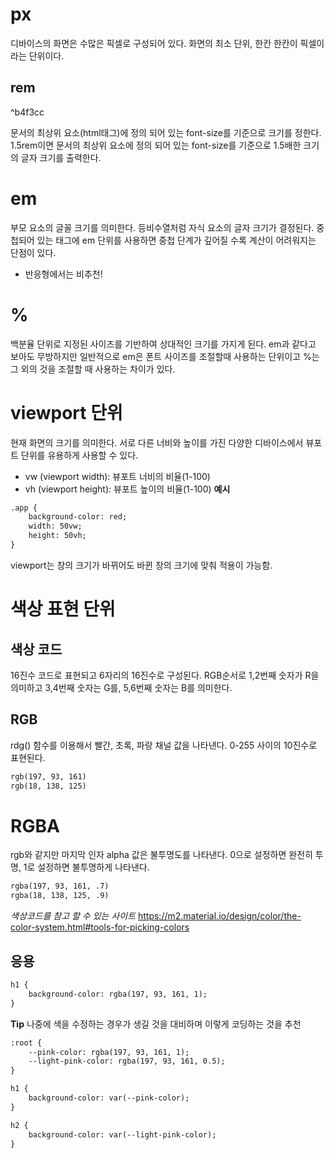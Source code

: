 # px
디바이스의 화면은 수많은 픽셀로 구성되어 있다.
화면의 최소 단위, 한칸 한칸이 픽셀이라는 단위이다.
## rem

^b4f3cc

문서의 최상위 요소(html태그)에 정의 되어 있는 font-size를 기준으로 크기를 정한다.
1.5rem이면 문서의 최상위 요소에 정의 되어 있는 font-size를 기준으로 1.5배한 크기의 글자 크기를 출력한다.
# em
부모 요소의 글꼴 크기를 의미한다. 등비수열처럼 자식 요소의 글자 크기가 결정된다.
중첩되어 있는 태그에 em 단위를 사용하면 중첩 단계가 깊어질 수록 계산이 어려워지는 단점이 있다.
- 반응형에서는 비추천!
# %
백분율 단위로 지정된 사이즈를 기반하여 상대적인 크기를 가지게 된다.
em과 같다고 보아도 무방하지만 일반적으로 em은 폰트 사이즈를 조절할때 사용하는 단위이고
%는 그 외의 것을 조절할 때 사용하는 차이가 있다.
# viewport 단위
현재 화면의 크기를 의미한다.
서로 다른 너비와 높이를 가진 다양한 디바이스에서 뷰포트 단위를 유용하게 사용할 수 있다.
- vw (viewport width): 뷰포트 너비의 비율(1-100)
- vh (viewport height): 뷰포트 높이의 비율(1-100)
**예시**
```html
.app {
	background-color: red;
	width: 50vw;
	height: 50vh;
}
```
viewport는 창의 크기가 바뀌어도 바뀐 창의 크기에 맞춰 적용이 가능함.
# 색상 표현 단위
## 색상 코드
16진수 코드로 표현되고 6자리의 16진수로 구성된다.
RGB순서로 1,2번째 숫자가 R을 의미하고 3,4번째 숫자는 G를, 5,6번째 숫자는 B를 의미한다.
## RGB
rdg() 함수를 이용해서 빨간, 초록, 파랑 채널 값을 나타낸다.
0-255 사이의 10진수로 표현된다.
```html
rgb(197, 93, 161)
rgb(18, 138, 125)
```
# RGBA
rgb와 같지만 마지막 인자 alpha 값은 불투명도를 나타낸다.
0으로 설정하면 완전히 투명, 1로 설정하면 불투명하게 나타낸다.
```html
rgba(197, 93, 161, .7)
rgba(18, 138, 125, .9)
```

*색상코드를 참고 할 수 있는 사이트*
https://m2.material.io/design/color/the-color-system.html#tools-for-picking-colors
## 응용
```html
h1 {
	background-color: rgba(197, 93, 161, 1);
}
```
**Tip**
나중에 색을 수정하는 경우가 생길 것을 대비하며 이렇게 코딩하는 것을 추천
```html
:root {
	--pink-color: rgba(197, 93, 161, 1);
	--light-pink-color: rgba(197, 93, 161, 0.5);
}

h1 {
	background-color: var(--pink-color);
}

h2 {
	background-color: var(--light-pink-color);
}
```